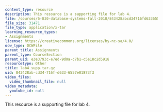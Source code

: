 ```yaml
---
content_type: resource
description: This resource is a supporting file for lab 4.
file: /courses/6-830-database-systems-fall-2010/843428abcd34716fd6336557e01873f3_lab4_supp.tar.gz
file_size: 31471
file_type: application/x-tar
learning_resource_types:
- Assignments
license: https://creativecommons.org/licenses/by-nc-sa/4.0/
ocw_type: OCWFile
parent_title: Assignments
parent_type: CourseSection
parent_uid: e3e3793c-e7ed-9d0a-c7b1-c5e18c2d5918
resourcetype: Other
title: lab4_supp.tar.gz
uid: 843428ab-cd34-716f-d633-6557e01873f3
video_files:
  video_thumbnail_file: null
video_metadata:
  youtube_id: null
---
```

This resource is a supporting file for lab 4.